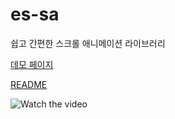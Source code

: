 # es-sa
쉽고 간편한 스크롤 애니메이션 라이브러리

[데모 페이지](https://es-sa.github.io)

[README](https://github.com/es-sa/SA)

![Watch the video](https://github.com/ppotatoG/SA/raw/main/demo.gif)
